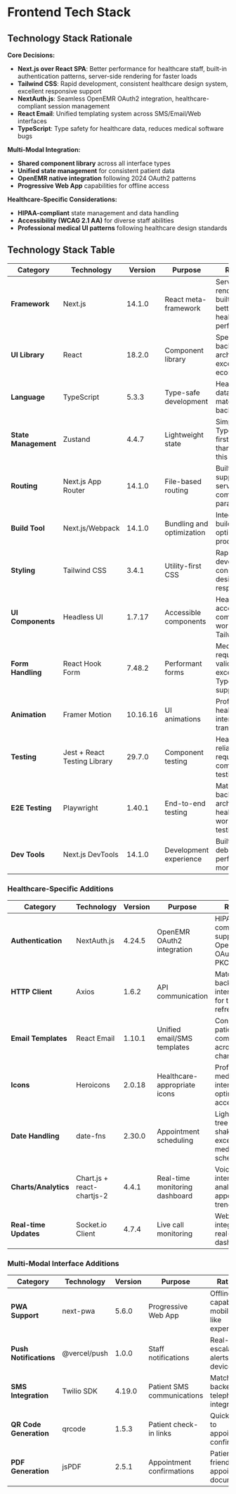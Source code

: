 # Frontend Tech Stack

## Technology Stack Rationale

**Core Decisions:**
- **Next.js over React SPA**: Better performance for healthcare staff, built-in authentication patterns, server-side rendering for faster loads
- **Tailwind CSS**: Rapid development, consistent healthcare design system, excellent responsive support
- **NextAuth.js**: Seamless OpenEMR OAuth2 integration, healthcare-compliant session management
- **React Email**: Unified templating system across SMS/Email/Web interfaces
- **TypeScript**: Type safety for healthcare data, reduces medical software bugs

**Multi-Modal Integration:**
- **Shared component library** across all interface types
- **Unified state management** for consistent patient data
- **OpenEMR native integration** following 2024 OAuth2 patterns
- **Progressive Web App** capabilities for offline access

**Healthcare-Specific Considerations:**
- **HIPAA-compliant** state management and data handling
- **Accessibility (WCAG 2.1 AA)** for diverse staff abilities
- **Professional medical UI patterns** following healthcare design standards

## Technology Stack Table

| Category | Technology | Version | Purpose | Rationale |
|----------|-----------|---------|---------|-----------|
| **Framework** | Next.js | 14.1.0 | React meta-framework | Server-side rendering, built-in auth, better healthcare performance |
| **UI Library** | React | 18.2.0 | Component library | Specified in backend architecture, excellent ecosystem |
| **Language** | TypeScript | 5.3.3 | Type-safe development | Healthcare data safety, matches backend stack |
| **State Management** | Zustand | 4.4.7 | Lightweight state | Simple, TypeScript-first, better than Redux for this scope |
| **Routing** | Next.js App Router | 14.1.0 | File-based routing | Built-in, supports server components, parallel routes |
| **Build Tool** | Next.js/Webpack | 14.1.0 | Bundling and optimization | Integrated build system, optimized for production |
| **Styling** | Tailwind CSS | 3.4.1 | Utility-first CSS | Rapid development, consistent design system, responsive |
| **UI Components** | Headless UI | 1.7.17 | Accessible components | Healthcare accessibility compliance, works with Tailwind |
| **Form Handling** | React Hook Form | 7.48.2 | Performant forms | Medical forms require validation, excellent TypeScript support |
| **Animation** | Framer Motion | 10.16.16 | UI animations | Professional healthcare interface transitions |
| **Testing** | Jest + React Testing Library | 29.7.0 | Component testing | Healthcare reliability requires comprehensive testing |
| **E2E Testing** | Playwright | 1.40.1 | End-to-end testing | Matches backend architecture, healthcare workflow testing |
| **Dev Tools** | Next.js DevTools | 14.1.0 | Development experience | Built-in debugging, performance monitoring |

### Healthcare-Specific Additions

| Category | Technology | Version | Purpose | Rationale |
|----------|-----------|---------|---------|-----------|
| **Authentication** | NextAuth.js | 4.24.5 | OpenEMR OAuth2 integration | HIPAA-compliant, supports OpenEMR OAuth2 with PKCE |
| **HTTP Client** | Axios | 1.6.2 | API communication | Matches backend, interceptors for token refresh |
| **Email Templates** | React Email | 1.10.1 | Unified email/SMS templates | Consistent patient communication across channels |
| **Icons** | Heroicons | 2.0.18 | Healthcare-appropriate icons | Professional medical interface, optimized for accessibility |
| **Date Handling** | date-fns | 2.30.0 | Appointment scheduling | Lightweight, tree-shakeable, excellent for medical scheduling |
| **Charts/Analytics** | Chart.js + react-chartjs-2 | 4.4.1 | Real-time monitoring dashboard | Voice interaction analytics, appointment trends |
| **Real-time Updates** | Socket.io Client | 4.7.4 | Live call monitoring | WebSocket integration for real-time staff dashboard |

### Multi-Modal Interface Additions

| Category | Technology | Version | Purpose | Rationale |
|----------|-----------|---------|---------|-----------|
| **PWA Support** | next-pwa | 5.6.0 | Progressive Web App | Offline capabilities, mobile app-like experience |
| **Push Notifications** | @vercel/push | 1.0.0 | Staff notifications | Real-time escalation alerts across devices |
| **SMS Integration** | Twilio SDK | 4.19.0 | Patient SMS communications | Matches backend telephony integration |
| **QR Code Generation** | qrcode | 1.5.3 | Patient check-in links | Quick access to appointment confirmations |
| **PDF Generation** | jsPDF | 2.5.1 | Appointment confirmations | Patient-friendly appointment documents |
